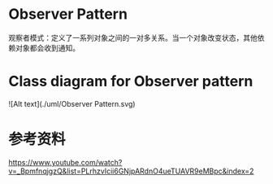 # Observer Pattern
观察者模式：定义了一系列对象之间的一对多关系。当一个对象改变状态，其他依赖对象都会收到通知。

# Class diagram for Observer pattern
![Alt text](./uml/Observer Pattern.svg)

# 参考资料
https://www.youtube.com/watch?v=_BpmfnqjgzQ&list=PLrhzvIcii6GNjpARdnO4ueTUAVR9eMBpc&index=2


